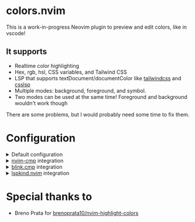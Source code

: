 # colors.nvim
This is a work-in-progress Neovim plugin to preview and edit colors, like in vscode!

## It supports
- Realtime color highlighting
- Hex, rgb, hsl, CSS variables, and Tailwind CSS
- LSP that supports textDocument/documentColor like [tailwindcss](https://github.com/tailwindlabs/tailwindcss-intellisense) and [csslsp](https://github.com/microsoft/vscode-css-languageservice)
- Multiple modes: background, foreground, and symbol.
- Two modes can be used at the same time! Foreground and background wouldn't work though

There are some problems, but I would probably need some time to fix them.

# Configuration
<details>
<summary>Default configuration</summary>
<br>

```
require('colors').setup({
	display = { "foreground", "symbol", }, -- foreground can be replaced with background
    symbol = {
		symbol = "⬤", -- ■ so you don't need to look
		symbol_prefix = " ",
		symbol_suffix = "",
		symbol_position = "eow", -- sow or eol also works
	},
	enable_hex = true,
	enable_rgb = true,
	enable_hsl = true,
	enable_var_usage = false,
	enable_named_colors = false,
	enable_short_hex = false,
	enable_tailwind = false,
	custom_colors = nil,
	exclude_filetypes = {},
	exclude_buftypes = {},
})
```
</details>
<details>
<summary><a href="https://github.com/hrsh7th/nvim-cmp">nvim-cmp</a> integration</summary>
<br>
<details style="padding-left: 1em;">
<summary>Common configuration style</summary>
<br>

```
require("cmp").setup({
        ... other configs
        formatting = {
                format = require("nvim-highlight-colors").format
        }
})
```
</details>
<details style="padding-left: 1em;">
<summary> In lua</summary>
<br>

```
require("cmp").setup({
        ... other configs
        formatting = {
                format = function(entry, item)
                        item = -- YOUR other configs come first
                        return require("nvim-highlight-colors").format(entry, item)
                end
        }
})
```
</details>
</details>
<details>
<summary><a href="https://github.com/Saghen/blink.cmp">blink.cmp</a> integration</summary>
<br>

```
require("blink.cmp").setup {
	completion = {
		menu = {
			draw = {
				components = {
					-- customize the drawing of kind icons
					kind_icon = {
						text = function(ctx)
						  -- default kind icon
						  local icon = ctx.kind_icon
							-- if LSP source, check for color derived from documentation
							if ctx.item.source_name == "LSP" then
								local color_item = require("nvim-highlight-colors").format(ctx.item.documentation, { kind = ctx.kind })
								if color_item and color_item.abbr then
								  icon = color_item.abbr
								end
							end
							return icon .. ctx.icon_gap
						end,
						highlight = function(ctx)
							-- default highlight group
							local highlight = "BlinkCmpKind" .. ctx.kind
							-- if LSP source, check for color derived from documentation
							if ctx.item.source_name == "LSP" then
								local color_item = require("nvim-highlight-colors").format(ctx.item.documentation, { kind = ctx.kind })
								if color_item and color_item.abbr_hl_group then
								  highlight = color_item.abbr_hl_group
								end
							end
							return highlight
						end,
					},
				},
			},
		},
	},
}
```
</details>
</details>
<details>
<summary><a href="https://github.com/onsails/lspkind.nvim">lspkind.nvim</a> integration</summary>
<br>

```
require("cmp").setup({
        ... other configs
        formatting = {
                format = function(entry, item)
                        local color_item = require("nvim-highlight-colors").format(entry, { kind = item.kind })
                        item = require("lspkind").cmp_format({
                                -- any lspkind format settings here
                        })(entry, item)
                        if color_item.abbr_hl_group then
                                item.kind_hl_group = color_item.abbr_hl_group
                                item.kind = color_item.abbr
                        end
                        return item
                end
        }
})
```
</details>

# Special thanks to
- Breno Prata for [brenoprata10/nvim-highlight-colors](https://github.com/brenoprata10/nvim-highlight-colors)
